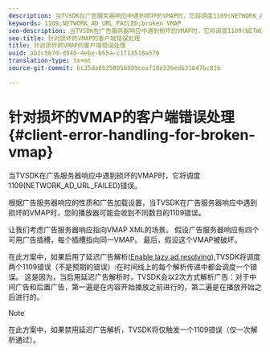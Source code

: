 ```yaml
---
description: 当TVSDK在广告服务器响应中遇到损坏的VMAP时，它将调度1109(NETWORK_AD_URL_FAILED)错误。
keywords: 1109;NETWORK_AD_URL_FAILED;broken VMAP
seo-description: 当TVSDK在广告服务器响应中遇到损坏的VMAP时，它将调度1109(NETWORK_AD_URL_FAILED)错误。
seo-title: 针对损坏的VMAP的客户端错误处理
title: 针对损坏的VMAP的客户端错误处理
uuid: ab2c567d-d945-4ebe-b65a-c1f13518a576
translation-type: tm+mt
source-git-commit: bc35da8b258056809ceaf18e33bed631047bc81b

---
```



# 针对损坏的VMAP的客户端错误处理 {#client-error-handling-for-broken-vmap}

当TVSDK在广告服务器响应中遇到损坏的VMAP时，它将调度1109(NETWORK_AD_URL_FAILED)错误。

根据广告服务器响应的性质和广告加载设置，当TVSDK在广告服务器响应中遇到损坏的VMAP时，您的播放器可能会收到不同数目的1109错误。

让我们考虑广告服务器响应指向VMAP XML的场景。 假设广告服务器响应有四个可用广告插槽，每个插槽指向同一VMAP。 最后，假设这个VMAP被破坏。

在此方案中，如果启用了延迟广告解析([Enable lazy ad resolving](../../../../tvsdk-3x-android-prog/android-3x-advertising/ad-insertion/c-lazy-ad-resolving/t-enable-lazy-ad-resolving.md)),TVSDK将调度两个1109错误（不是预期的错误）:在时间线上的每个解析传递中都会调度一个错误。 这是因为，当启用延迟广告解析时，TVSDK会以2次方式解析广告：对于中间广告和后置广告，第一遍是在内容开始播放之前进行的，第二遍是在播放开始之后进行的。

>[!NOTE]
>
>在此方案中，如果禁用延迟广告解析，TVSDK将仅触发一个1109错误（仅一次解析通过）。